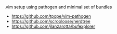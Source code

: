 .vim setup using pathogen and minimal set of bundles

* https://github.com/tpope/vim-pathogen
* https://github.com/scrooloose/nerdtree
* https://github.com/jlanzarotta/bufexplorer
